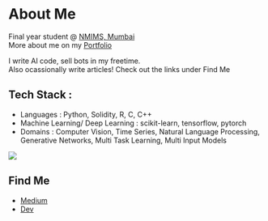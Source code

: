   
<h1>About Me </h1>
Final year student @ <a href = https://www.nmims.edu/mumbaicampus> NMIMS, Mumbai </a><br>
More about me on my <a href = https://www.notion.so/aaryansh/Aaryansh-Sahay-fbba077d1d0848409f1b5c12df2063f3> Portfolio  </a>

I write AI code, sell bots in my freetime.<br> Also ocassionally write articles! Check out the links under Find Me

<h2>Tech Stack :</h2>
<ul>
  <li>Languages : Python, Solidity, R, C, C++</li>
  <li>Machine Learning/ Deep Learning : scikit-learn, tensorflow, pytorch</li>
  <li>Domains : Computer Vision, Time Series, Natural Language Processing, Generative Networks, Multi Task Learning, Multi Input Models</li>
</ul>

![](http://github-profile-summary-cards.vercel.app/api/cards/profile-details?username=aaryanshsahay&theme=dracula)

<h2>Find Me</h2>
<ul>
  <li><a href = https://medium.com/@aaryansh-sahay>Medium</a></li>
  <li><a href = https://dev.to/aaryanshsahay>Dev</a></li
</ul>
